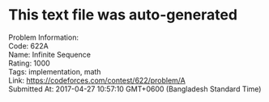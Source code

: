 # This text file was auto-generated  
  
Problem Information:  
Code: 622A  
Name: Infinite Sequence  
Rating: 1000  
Tags: implementation, math  
Link: https://codeforces.com/contest/622/problem/A  
Submitted At: 2017-04-27 10:57:10 GMT+0600 (Bangladesh Standard Time)  

